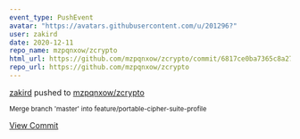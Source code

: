 ```yaml
---
event_type: PushEvent
avatar: "https://avatars.githubusercontent.com/u/201296?"
user: zakird
date: 2020-12-11
repo_name: mzpqnxow/zcrypto
html_url: https://github.com/mzpqnxow/zcrypto/commit/6817ce0ba7365c8a274394da76e33f2d5fb97dad
repo_url: https://github.com/mzpqnxow/zcrypto
---
```


<a href='https://github.com/zakird' target='_blank'>zakird</a> pushed to <a href='https://github.com/mzpqnxow/zcrypto' target='_blank'>mzpqnxow/zcrypto</a>

<small>Merge branch 'master' into feature/portable-cipher-suite-profile</small>

<a href='https://github.com/mzpqnxow/zcrypto/commit/6817ce0ba7365c8a274394da76e33f2d5fb97dad' target='_blank'>View Commit</a>